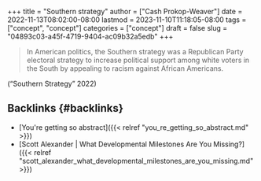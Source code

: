 +++
title = "Southern strategy"
author = ["Cash Prokop-Weaver"]
date = 2022-11-13T08:02:00-08:00
lastmod = 2023-11-10T11:18:05-08:00
tags = ["concept", "concept"]
categories = ["concept"]
draft = false
slug = "04893c03-a45f-4719-9404-ac09b32a5edb"
+++

> In American politics, the Southern strategy was a Republican Party electoral strategy to increase political support among white voters in the South by appealing to racism against African Americans.

(“Southern Strategy” 2022)


## Backlinks {#backlinks}

-   [You're getting so abstract]({{< relref "you_re_getting_so_abstract.md" >}})
-   [Scott Alexander | What Developmental Milestones Are You Missing?]({{< relref "scott_alexander_what_developmental_milestones_are_you_missing.md" >}})
